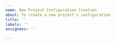 ```yaml
---
name: New Project Configuration Creation
about: To create a new project's configuration
title: ''
labels: ''
assignees: ''

---
```



